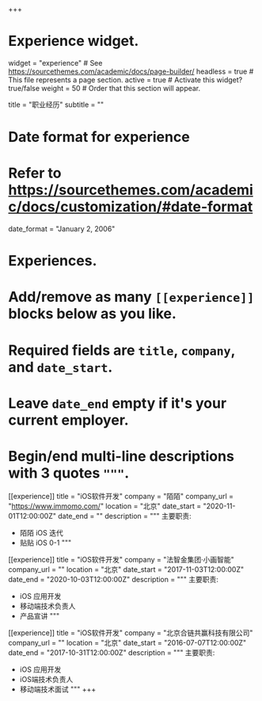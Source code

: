 +++
# Experience widget.
widget = "experience"  # See https://sourcethemes.com/academic/docs/page-builder/
headless = true  # This file represents a page section.
active = true  # Activate this widget? true/false
weight = 50  # Order that this section will appear.

title = "职业经历"
subtitle = ""

# Date format for experience
#   Refer to https://sourcethemes.com/academic/docs/customization/#date-format
date_format = "January 2, 2006"

# Experiences.
#   Add/remove as many `[[experience]]` blocks below as you like.
#   Required fields are `title`, `company`, and `date_start`.
#   Leave `date_end` empty if it's your current employer.
#   Begin/end multi-line descriptions with 3 quotes `"""`.
[[experience]]
title = "iOS软件开发"
company = "陌陌"
company_url = "https://www.immomo.com/"
location = "北京"
date_start = "2020-11-01T12:00:00Z"
date_end = ""
description = """
主要职责:

* 陌陌 iOS 迭代
* 贴贴 iOS 0-1
  """

[[experience]]
  title = "iOS软件开发"
  company = "法智金集团·小画智能"
  company_url = ""
  location = "北京"
  date_start = "2017-11-03T12:00:00Z"
  date_end = "2020-10-03T12:00:00Z"
  description = """
  主要职责:
  
  * iOS 应用开发
  * 移动端技术负责人
  * 产品宣讲
  """

[[experience]]
  title = "iOS软件开发"
  company = "北京合链共赢科技有限公司"
  company_url = ""
  location = "北京"
  date_start = "2016-07-07T12:00:00Z"
  date_end = "2017-10-31T12:00:00Z"
  description = """
  主要职责:

  * iOS 应用开发
  * iOS端技术负责人
  * 移动端技术面试
  """
+++
